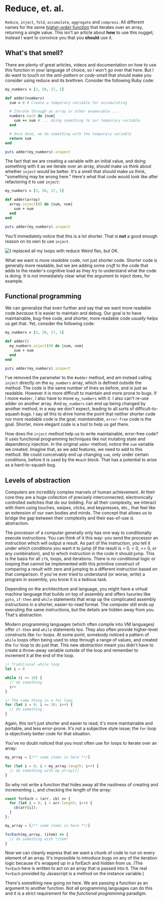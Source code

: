 # Reduce, et. al.

`Reduce`, `inject`, `fold`, `accumulate`, `aggregate` and `compress`. All
different names for the same [*higher-order* function][Wikipedia Reduce] that
iterates over an array, returning a single value. This isn't an article about
**how** to use this nugget; Instead I want to convince you that you **should**
use it.

## What's that smell?

There are plenty of great articles, videos and documentation on how to use this
function in your language of choice, so I won't go over that here. But I do want
to touch on the *anti-pattern* or *code-smell* that should make you consider
using reduce and its brethren. Consider the following Ruby code:

```ruby
my_numbers = [3, 50, 17, 5]

def adder(numbers)
  sum = 0 # Create a temporary variable for accumulating

  # Iterate through an array or other enumerable ...
  numbers.each do |num|
    sum += num # ... doing something to our temporary variable
  end

  # Once done, we do something with the temporary variable
  return sum
end

puts adder(my_numbers).inspect
```

The fact that we are creating a variable with an initial value, and doing
something with it as we iterate over an array, should make us think about
whether `inject` would be better. It's a smell that should make us think,
"something may be wrong here." Here's what that code would look like after
refactoring it to use `inject`:

```ruby
my_numbers = [3, 50, 17, 5]

def adder(array)
  array.inject(0) do |sum, num|
    sum + num
  end
end

puts adder(my_numbers).inspect
```

You'll immediately notice that this is a lot shorter. That is **not** a good
enough reason on its own to use `inject`.

![I replaced all my loops with reduce](./weird_flex.jpg)
Weird flex, but OK.

What we want is *more readable* code, not just shorter code. Shorter code is
generally more readable, but we are adding some *cruft* to the code that adds to
the reader's cognitive load as they try to understand what the code is doing. It
is not immediately clear what the argument to inject does, for example.

## Functional programming

We can generalize that even further and say that we want more readable code
*because* it is easier to maintain and debug. Our goal is to have maintainable,
bug-free code, and shorter, more readable code *usually* helps us get that. Yet,
consider the following code:

```ruby
my_numbers = [3, 50, 17, 5]

def adder()
  my_numbers.inject(0) do |sum, num|
    sum + num
  end
end

puts adder(my_numbers).inspect
```

I've removed the parameter to the `#adder` method, and am instead calling
`inject` directly on the `my_numbers` array, which is defined outside the
method. The code is the same number of lines as before, and is just as
readable. However it is more difficult to maintain and more prone to bugs. If I
move `#adder`, I also have to move `my_numbers` with it. I also can't re-use
adder on another array. And `my_numbers` can end up being changed by another
method, in a way we don't expect, leading to all sorts of difficult-to-squash
bugs. I say all this to drive home the point that neither shorter code nor more
readable code is the goal; *maintainable*, `error-free` code is the
goal. Shorter, more elegant code is a tool to help us get there.

How does the `inject` method help us to write maintainable, error-free code? It
uses functional programming techniques like not mutating state and dependency
injection. In the original `adder` method, notice the `sum` variable we
created. Imagine that, as we add features, we need to add to this method. We
could conceivably end up changing `sum`, only under certain conditions, before
it is used by the `#each` block. That has a potential to arise as a
hard-to-squash bug.

## Levels of abstraction

Computers are incredibly complex marvels of human achievement. At their core
they are a huge collection of precisely interconnected, electronically
controlled switches that do our bidding. For all their complexity, we interact
with them using touches, swipes, clicks, and keypresses, etc., that feel like an
extension of our own bodies and minds. The concept that allows us to bridge the
gap between their complexity and their eas-of-use is abstraction.

The processor of a computer generally only has one way to conditionally execute
instructions. You can think of it this way: you send the processor an
instruction which will output a result. As part of the instruction, you tell it
under which conditions you want it to jump (if the result is > 0, < 0, == 0, or
any combination), and to which instruction in the code it should jump. This is
the basis for all `if`s, loops, and iterations. There is no conditional logic or
looping that cannot be implemented with this primitive construct of comparing a
result with zero and jumping to a different instruction based on that
comparison. If you've ever tried to understand (or worse, write) a program in
assembly, you know it is a tedious task.

Depending on the architechture and language, you might have a virtual machine
language that builds on top of assembly and offers luxuries like `goto`,
`if-then` and `while` statements that wrap up the complicated assembly
instructions in a shorter, easier-to-read format. The computer still ends up
executing the same instructions, but the details are hidden away from
you. That's abstraction.

Modern programming languages (which often compile into VM languages) offer
`if-then` and `while` statements too. They also often provide higher-level
constructs like `for` loops. At some point, somebody noticed a pattern of
`while` loops often being used to step through a range of values, and created
the `for` loop to do just that. This new *abstraction* meant you didn't have to
create a throw-away variable outside of the loop and remember to increment it at
the end of the loop.

```javascript
// Traditional while loop
let i = 0

while (i <= 10) {
  // do something
  i++
}

// The same thing in a for loop
for (let i = 0; i <= 10; i++) {
  // do something
}
```

Again, this isn't just shorter and easier to read; it's more maintainable and
portable, and less error-prone. It's not a subjective style issue; the `for`
loop is objectively better code for that situation.

You've no doubt noticed that you most often use for loops to iterate over an array:

```javascript
my_array = [/** some items in here **/]

for (let i = 0; i < my_array.length; i++) {
  // do something with my_array[i]
}
```

So why not write a function that hides away all the nastiness of creating and
incrementing `i`, and checking the length of the array:

```javascript
const forEach = (arr, cb) => {
  for (let i = 0; i < arr.length; i++) {
    cb(arr[i]);
  }
};

my_array = [/** some items in here **/]

forEach(my_array, (item) => {
  // do something with *item*
}
```

Now we can cleanly express that we want a chunk of code to run on every element
of an array. It's impossible to introduce bugs on any of the iteration logic
because it's wrapped up in a forEach and hidden from us. (The `forEach` here is
written to act on an array that is passed into it. The real `forEach` provided
by Javascript is a method on the instance variable.)

There's something new going on here. We are passing a function as an argument to
another function. Not all programming languages can do this and it is a strict
requirement for the *functional programming* paradigm.



[Wikipedia Reduce]: https://en.wikipedia.org/wiki/Fold_(higher-order_function)
